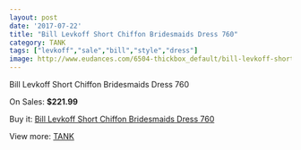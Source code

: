 ```yaml
---
layout: post
date: '2017-07-22'
title: "Bill Levkoff Short Chiffon Bridesmaids Dress 760"
category: TANK
tags: ["levkoff","sale","bill","style","dress"]
image: http://www.eudances.com/6504-thickbox_default/bill-levkoff-short-chiffon-bridesmaids-dress-760.jpg
---
```

Bill Levkoff Short Chiffon Bridesmaids Dress 760

On Sales: **$221.99**
<a href="https://www.eudances.com/en/tank/2380-bill-levkoff-short-chiffon-bridesmaids-dress-760.html"><amp-img layout="responsive" width="600" height="600" src="//www.eudances.com/6504-thickbox_default/bill-levkoff-short-chiffon-bridesmaids-dress-760.jpg" alt="Bill Levkoff Short Chiffon Bridesmaids Dress 760 0" /></a>
<a href="https://www.eudances.com/en/tank/2380-bill-levkoff-short-chiffon-bridesmaids-dress-760.html"><amp-img layout="responsive" width="600" height="600" src="//www.eudances.com/6505-thickbox_default/bill-levkoff-short-chiffon-bridesmaids-dress-760.jpg" alt="Bill Levkoff Short Chiffon Bridesmaids Dress 760 1" /></a>

Buy it: [Bill Levkoff Short Chiffon Bridesmaids Dress 760](https://www.eudances.com/en/tank/2380-bill-levkoff-short-chiffon-bridesmaids-dress-760.html "Bill Levkoff Short Chiffon Bridesmaids Dress 760")

View more: [TANK](https://www.eudances.com/en/28-tank "TANK")